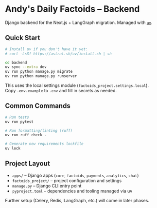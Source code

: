 # Andy's Daily Factoids – Backend

Django backend for the Next.js + LangGraph migration. Managed with [`uv`](https://github.com/astral-sh/uv).

## Quick Start

```bash
# Install uv if you don't have it yet:
# curl -LsSf https://astral.sh/uv/install.sh | sh

cd backend
uv sync --extra dev
uv run python manage.py migrate
uv run python manage.py runserver
```

This uses the local settings module (`factoids_project.settings.local`). Copy `.env.example` to `.env` and fill in secrets as needed.

## Common Commands

```bash
# Run tests
uv run pytest

# Run formatting/linting (ruff)
uv run ruff check .

# Generate new requirements lockfile
uv lock
```

## Project Layout

- `apps/` – Django apps (`core`, `factoids`, `payments`, `analytics`, `chat`)
- `factoids_project/` – project configuration and settings
- `manage.py` – Django CLI entry point
- `pyproject.toml` – dependencies and tooling managed via uv

Further setup (Celery, Redis, LangGraph, etc.) will come in later phases.
